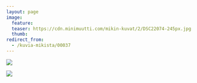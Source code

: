 ```yaml
---
layout: page
image:
  feature:
  teaser: https://cdn.minimuutti.com/mikin-kuvat/2/DSC22074-245px.jpg
  thumb:
redirect_from:
  - /kuvia-mikista/00037
---
```


![](https://cdn.minimuutti.com/mikin-kuvat/2/DSC22074-800px.jpg)

![](https://cdn.minimuutti.com/mikin-kuvat/2/DSC22075-800px.jpg)
